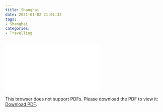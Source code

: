 ```yaml
---
title: Shanghai
date: 2021-01-02 21:01:32
tags:
- Shanghai
categories:
- Travelling
---
```


<object data="/resource-files/shanghai.pdf" type="application/pdf" width="800px" height="800px">
    <embed src="/resource-files/shanghai.pdf">
        <p>This browser does not support PDFs. Please download the PDF to view it: <a href="https://binarywoodb.github.io/resource-files/shanghai.pdf">Download PDF</a>.</p>
    </embed>
</object>